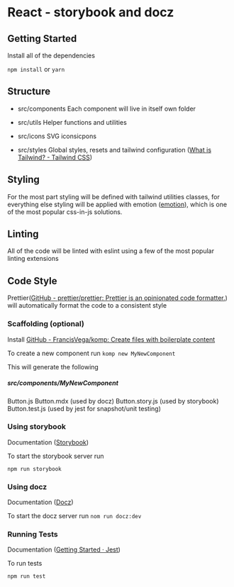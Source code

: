 # React - storybook and docz

## Getting Started

Install all of the dependencies

`npm install` or `yarn`

## Structure

- src/components
  Each component will live in itself own folder

- src/utils
  Helper functions and utilities

- src/icons
  SVG iconsicpons

- src/styles
  Global styles, resets and tailwind configuration ([What is Tailwind? - Tailwind CSS](https://tailwindcss.com/docs/what-is-tailwind))

## Styling

For the most part styling will be defined with tailwind utilities classes, for everything else styling will be applied with emotion ([emotion](https://emotion.sh)), which is one of the most popular css-in-js solutions.

## Linting

All of the code will be linted with eslint using a few of the most popular linting extensions

## Code Style

Prettier([GitHub - prettier/prettier: Prettier is an opinionated code formatter.](https://github.com/prettier/prettier)) will automatically format the code to a consistent style

### Scaffolding (optional)

Install [GitHub - FrancisVega/komp: Create files with boilerplate content](https://github.com/FrancisVega/komp)

To create a new component run `komp new MyNewComponent`

This will generate the following

##### src/components/MyNewComponent

Button.js
Button.mdx (used by docz)
Button.story.js (used by storybook)
Button.test.js (used by jest for snapshot/unit testing)

### Using storybook

Documentation ([Storybook](https://storybook.js.org/basics/guide-react/))

To start the storybook server run

`npm run storybook`

### Using docz

Documentation ([Docz](https://www.docz.site/documentation))

To start the docz server run `nom run docz:dev`

### Running Tests

Documentation ([Getting Started · Jest](https://jestjs.io/docs/en/getting-started))

To run tests

`npm run test`
